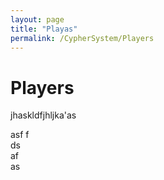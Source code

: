 ```yaml
---
layout: page
title: "Playas"
permalink: /CypherSystem/Players
---
```

# Players

jhaskldfjhljka'as
 
asf
f  
ds  
af  
as  
